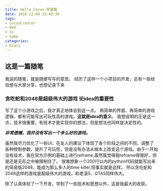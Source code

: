 ```yaml
---
title: Hello Cocos-牢骚篇
date: 2016-12-04 15:48:30
tags:
- CocosCreator
- Web
- Js
- Game
categories:
- Diary
---
```

## 这是一篇随笔
我说的随笔，就是随便写写的意思。
经历了这样一个小项目的开发，总有一些经验想与大家分享，也想记录下来

<!--more-->
### 贪吃蛇和2048是超级伟大的游戏 论idea的重要性
写了这个小游戏之后，我才真正地体会到这一点。
再简单的界面、再简单的游戏逻辑，都有可能写出可玩性高的游戏。**这就是idea的意义**。
我想说明的正是这一点，技术很重要，有技术才能实现你的想法，但是想法也同样是决定性的。

***非常遗憾，我并没有写出一个多么好的游戏。***

虽然我尽力优化了一些UI，在友人的建议下体现了各个阶段之间的不同，调整了各种控制参数，提升了可玩性，但是没有办法从根本上改变这个游戏。由于一开始没有技术，我在官方示例的基础上进行reframe,虽然我觉得我reframe得很好，但是还是无形之中被限制住了。
很难想象一个200行以内的python代码就能写出来的简易版2048，能成为那么多人的time killer,但事实就是这样。
所以贪吃蛇和2048这样的游戏是超级伟大的游戏，和老滚5、GTA5同样伟大。

除了认真体验了一下开发，学到了一些技术和思想以外，这是我最大的收获。